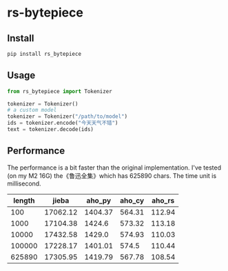 # rs-bytepiece

## Install

```bash
pip install rs_bytepiece
```

## Usage

```python
from rs_bytepiece import Tokenizer

tokenizer = Tokenizer()
# a custom model
tokenizer = Tokenizer("/path/to/model")
ids = tokenizer.encode("今天天气不错")
text = tokenizer.decode(ids)
```

## Performance

The performance is a bit faster than the original implementation. I've tested (on my M2 16G) the《鲁迅全集》which has 625890 chars. The time unit is millisecond.

| length | jieba    | aho_py  | aho_cy | aho_rs |
| ------ | -------- | ------- | ------ | ------ |
| 100    | 17062.12 | 1404.37 | 564.31 | 112.94 |
| 1000   | 17104.38 | 1424.6  | 573.32 | 113.18 |
| 10000  | 17432.58 | 1429.0  | 574.93 | 110.03 |
| 100000 | 17228.17 | 1401.01 | 574.5  | 110.44 |
| 625890 | 17305.95 | 1419.79 | 567.78 | 108.54  |

